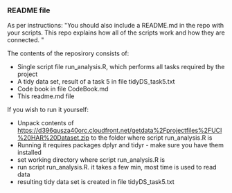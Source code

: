 ### README file

As per instructions: "You should also include a README.md in the repo with your scripts. This repo explains how all of the scripts work and how they are connected. "

The contents of the reposirory consists of:
* Single script file run_analysis.R, which performs all tasks required by the project
* A tidy data set, result of a task 5 in file tidyDS_task5.txt
* Code book in file CodeBook.md
* This readme.md file

If you wish to run it yourself:
* Unpack contents of https://d396qusza40orc.cloudfront.net/getdata%2Fprojectfiles%2FUCI%20HAR%20Dataset.zip to the folder where script run_analysis.R is
* Running it requires packages dplyr and tidyr - make sure you have them installed
* set working directory where script run_analysis.R is
* run script run_analysis.R. it takes a few min, most time is used to read data
* resulting tidy data set is created in file tidyDS_task5.txt
